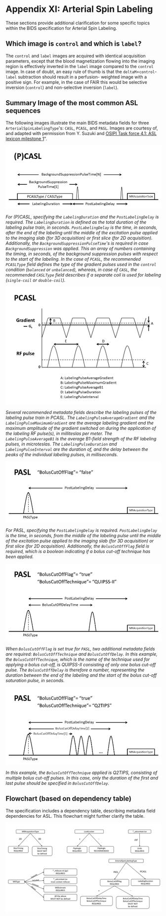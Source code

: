# Appendix XI: Arterial Spin Labeling

These sections provide additional clarification for some specific topics within the BIDS specification for Arterial Spin Labeling.

## Which image is `control` and which is `label`?

The `control` and `label` images are acquired with identical acquisition parameters, except that the blood magnetization flowing into the imaging region is effectively inverted 
in the `label` image compared to the `control` image. In case of doubt, an easy rule of thumb is that the `deltaM`=`control`-`label` subtraction should result in a perfusion-
weighted image with a positive sign. For example, in the case of FAIR this would be selective inversion (`control`) and non-selective inversion (`label`).

## Summary Image of the most common ASL sequences

The following images illustrate the main BIDS metadata fields for three `ArterialSpinLabelingType`'s: `CASL`, `PCASL`, and `PASL`. Images are courtesy of, and adapted with 
permission from Y. Suzuki and [OSIPI Task force 4.1: ASL lexicon milestone 1](https://www.osipi.org/task-force-4-1/)".


![PCASL](../04-modality-specific-files/images/asl_pcasl_sequence.png)

*For (P)CASL, specifying the `LabelingDuration` and the `PostLabelingDelay` is required. The `LabelingDuration` is defined as the total duration of the labeling pulse train, in 
seconds. `PostLabelingDelay` is the time, in seconds, after the end of the labeling until the middle of the excitation pulse applied to the imaging slab (for 3D acquisition) or 
first slice (for 2D acquisition). Additionally, the `BackgroundSuppressionPulseTime`'s is required in case `BackgroundSuppression` was applied. This an array of numbers 
containing the timing, in seconds, of the background suppression pulses with respect to the start of the labeling. In the case of `PCASL`, the recommended `PCASLType` field 
defines the type of the gradient pulses used in the `control` condition (`balanced` or `unbalanced`), whereas, in case of `CASL`, the recommended `CASLType` field describes if a 
separate coil is used for labeling (`single-coil` or `double-coil`).*

![PCASL Labeling Pulses](../04-modality-specific-files/images/asl_pcasl_labeling_pulses.png)

*Several recommended metadata fields describe the labeling pulses of the labeling pulse train in PCASL. The `LabelingPulseAverageGradient` and the `LabelingPulseMaximumGradient` 
are the average labeling gradient and the maximum amplitude of the gradient switched on during the application of the labeling RF pulse(s), in milliteslas per meter. The 
`LabelingPulseAverageB1` is the average B1-field strength of the RF labeling pulses, in microteslas. The `LabelingPulseDuration` and `LabelingPulseInterval` are the duration of, 
and the delay between the peaks of the individual labeling pulses, in milliseconds.*

![PCASL without Bolus Cut-off](../04-modality-specific-files/images/asl_pasl_boluscutoff_false.png)

*For PASL, specifying the `PostLabelingDelay` is required. `PostLabelingDelay` is the time, in seconds, from the middle of the labeling pulse until the middle of 
the excitation pulse applied to the imaging slab (for 3D acquisition) or first slice (for 2D acquisition). Additionally, the `BolusCutOffFlag` field is required, which is a 
boolean indicating if a bolus cut-off technique has been applied.*

![PCASL QUIPSSII](../04-modality-specific-files/images/asl_pasl_boluscutoff_true_quipssII.png)

*When `BolusCutOffFlag` is set true for `PASL`, two additional metadata fields are required: `BolusCutOffTechnique` and `BolusCutOffDelay`. In this example, the 
`BolusCutOffTechnique`, which is the name of the technique used for applying a bolus cut-off, is QUIPSS-II consisting of only one bolus cut-off pulse. The `BolusCutOffDelay` is 
therefore a number, representing the duration between the end of the labeling and the start of the bolus cut-off saturation pulse, in seconds.*

![PCASL Q2TIPS](../04-modality-specific-files/images/asl_pasl_boluscutoff_true_q2tips.png)

*In this example, the `BolusCutOffTechnique` applied is Q2TIPS, consisting of multiple bolus cut-off pulses. In this case, only the duration of the first and last pulse should 
be specified in `BolusCutOffDelay`.*

## Flowchart (based on dependency table)

The specification includes a dependency table, describing metadata field dependencies for ASL. This flowchart might further clarify the table.

![ASL Flowchart](../04-modality-specific-files/images/asl_flowchart.png)
